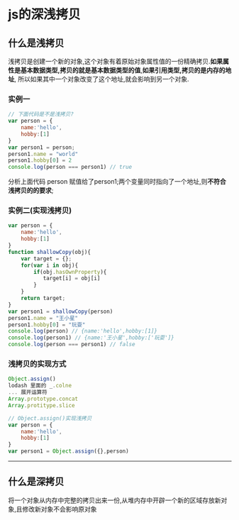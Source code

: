# js的深浅拷贝

## 什么是浅拷贝

浅拷贝是创建一个新的对象,这个对象有着原始对象属性值的一份精确拷贝.**如果属性是基本数据类型,拷贝的就是基本数据类型的值**,**如果引用类型,拷贝的是内存的地址**, 所以如果其中一个对象改变了这个地址,就会影响到另一个对象.

### 实例一

```javascript
// 下面代码是不是浅拷贝?
var person = {
    name:'hello',
    hobby:[1]
}
var person1 = person;
person1.name = "world"
person1.hobby[0] = 2
console.log(person === person1) // true

```

分析上面代码 person 赋值给了person1;两个变量同时指向了一个地址,则**不符合浅拷贝的的要求**;

### 实例二(实现浅拷贝)

```javascript
var person = {
    name:'hello',
    hobby:[1]
}
function shallowCopy(obj){
    var target = {};
    for(var i in obj){
        if(obj.hasOwnProperty){
           target[i] = obj[i]
        }
    }
    return target;
}
var person1 = shallowCopy(person)
person1.name = "王小星"
person1.hobby[0] = "玩耍"
console.log(person) // {name:'hello',hobby:[1]}
console.log(person1) // {name:'王小星',hobby:['玩耍']}
console.log(person === person1) // false
```

### 浅拷贝的实现方式

```javascript
Object.assign()
lodash 里面的 _.colne
... 展开运算符
Array.prototype.concat
Array.protitype.slice

// Object.assign()实现浅拷贝
var person = {
    name:'hello',
    hobby:[1]
}
var person1 = Object.assign({},person)


```







---

## 什么是深拷贝

将一个对象从内存中完整的拷贝出来一份,从堆内存中开辟一个新的区域存放新对象,且修改新对象不会影响原对象
